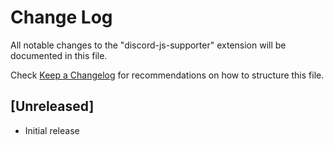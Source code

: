 # Change Log

All notable changes to the "discord-js-supporter" extension will be documented in this file.

Check [Keep a Changelog](http://keepachangelog.com/) for recommendations on how to structure this file.

## [Unreleased]

- Initial release